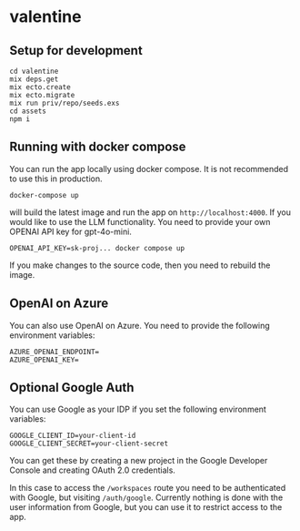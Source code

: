 # valentine

## Setup for development

```
cd valentine
mix deps.get
mix ecto.create
mix ecto.migrate
mix run priv/repo/seeds.exs
cd assets
npm i 
```

## Running with docker compose

You can run the app locally using docker compose. It is not recommended to use this in production.

```
docker-compose up
```

will build the latest image and run the app on `http://localhost:4000`. If you would like to use the LLM functionality. You need to provide your own OPENAI API key for gpt-4o-mini.

```
OPENAI_API_KEY=sk-proj... docker compose up
```

If you make changes to the source code, then you need to rebuild the image.

## OpenAI on Azure

You can also use OpenAI on Azure. You need to provide the following environment variables:

```
AZURE_OPENAI_ENDPOINT=
AZURE_OPENAI_KEY=
```

## Optional Google Auth

You can use Google as your IDP if you set the following environment variables:

```
GOOGLE_CLIENT_ID=your-client-id
GOOGLE_CLIENT_SECRET=your-client-secret
```

You can get these by creating a new project in the Google Developer Console and creating OAuth 2.0 credentials.

In this case to access the `/workspaces` route you need to be authenticated with Google, but visiting `/auth/google`. Currently nothing is done with the user information from Google, but you can use it to restrict access to the app.
